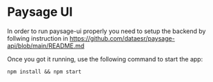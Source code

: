 # Paysage UI

In order to run paysage-ui properly you need to setup the backend by follwing instruction in https://github.com/dataesr/paysage-api/blob/main/README.md

Once you got it running, use the following command to start the app:

`npm install && npm start`